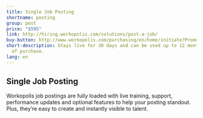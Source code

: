 ```yaml
---
title: Single Job Posting
shortname: posting
group: post
price: "$595"
link: http://hiring.workopolis.com/solutions/post-a-job/
buy-button: http://www.workopolis.com/purchasing/en/home/initiate?PromoCode=NJPS1&Reset=True
short-description: Stays live for 30 days and can be used up to 12 months from date
  of purchase.
lang: en
---
```


## Single Job Posting

Workopolis job postings are fully loaded with live training, support, performance updates and optional features to help your posting standout. Plus, they’re easy to create and instantly visible to talent.
